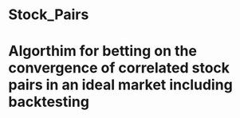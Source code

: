# Stock_Pairs
# Algorthim for betting on the convergence of correlated stock pairs in an ideal market including backtesting
